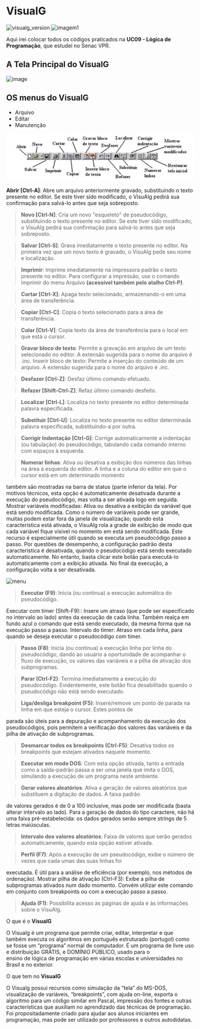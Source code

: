 # VisualG
![visualg_version](https://img.shields.io/badge/visualg-3.0-red.svg) ![imagem1](https://img.shields.io/badge/M%C3%A1rcia-Programa%C3%A7%C3%A3o-yellow.svg)

Aqui irei colocar todos os códigos praticados na **UC09 - Lógica de Programação**, que estudei no Senac VPR.

## A Tela Principal do VisualG
![image](https://user-images.githubusercontent.com/6373438/60443652-12202c00-9bf2-11e9-947c-614f8ac883f0.png)

 ## OS menus do VisualG

 - Arquivo
 - Editar
 - Manutenção

![menu](https://raw.githubusercontent.com/Marciamuli/VisualG/master/60469491-3bad7780-9c33-11e9-9d76-1712cdb7ccd8.png)

**Abrir [Ctrl-A]**: Abre um arquivo anteriormente gravado, substituindo o texto presente no editor. Se este tiver sido modificado, o VisuAlg pedirá sua confirmação para salvá-lo
antes que seja sobreposto.

> **Novo [Ctrl-N]**: Cria um novo "esqueleto" de pseudocódigo, substituindo o texto presente no editor. Se este tiver sido modificado, o VisuAlg pedirá sua confirmação para salvá-lo
antes que seja sobreposto.

> **Salvar [Ctrl-S]**: Grava imediatamente o texto presente no editor. Na primeira vez que um novo texto é gravado, o VisuAlg pede seu nome e localização.

> **Imprimir**: Imprime imediatamente na impressora padrão o texto presente no editor. Para configurar a impressão, use o comando Imprimir do menu Arquivo **(acessível
também pelo atalho Ctrl-P)**.

> **Cortar [Ctrl-X]**: Apaga texto selecionado, armazenando-o em uma área de transferência.

> **Copiar [Ctrl-C]**: Copia o texto selecionado para a área de transferência.

> **Colar [Ctrl-V]**: Copia texto da área de transferência para o local em que está o cursor.

> **Gravar bloco de texto**: Permite a gravação em arquivo de um texto selecionado no editor. A extensão sugerida para o nome do arquivo é .inc.
Inserir bloco de texto: Permite a inserção do conteúdo de um arquivo. A extensão sugerida para o nome do arquivo é .inc.

> **Desfazer [Ctrl-Z]**: Desfaz último comando efetuado.

> **Refazer [Shift-Ctrl-Z]**: Refaz último comando desfeito.

> **Localizar [Ctrl-L]**: Localiza no texto presente no editor determinada palavra especificada.

> **Substituir [Ctrl-U]**: Localiza no texto presente no editor determinada palavra especificada, substituindo-a por outra.

> **Corrigir Indentação [Ctrl-G]**: Corrige automaticamente a indentação (ou tabulação) do pseudocódigo, tabulando cada comando interno com espaços à esquerda.

> **Numerar linhas**: Ativa ou desativa a exibição dos números das linhas na área à esquerda do editor. A linha e a coluna do editor em que o cursor está em um determinado momento

também são mostradas na barra de status (parte inferior da tela). Por motivos técnicos, esta opção é automaticamente desativada durante a execução do pseudocódigo, mas volta
a ser ativada logo em seguida. Mostrar variáveis modificadas: Ativa ou desativa a exibição da variável que está sendo modificada. Como o número de variáveis pode ser grande, muitas podem estar fora da
janela de visualização; quando esta característica está ativada, o VisuAlg rola a grade de exibição de modo que cada variável fique visível no momento em está sendo modificada.
Este recurso é especialmente útil quando se executa um pseudocódigo passo a passo. Por questões de desempenho, a configuração padrão desta característica é desativada,
quando o pseudocódigo está sendo executado automaticamente. No entanto, basta clicar este botão para executá-lo automaticamente com a exibição ativada. No final da
execução, a configuração volta a ser desativada.


![menu](http://docs.autocom3.com.br/wp-content/uploads/2019/05/8-3.png)


> **Executar (F9)**: Inicia (ou continua) a execução automática do pseudocódigo.

Executar com timer (Shift-F9):: Insere um atraso (que pode ser especificado no intervalo ao lado) antes da execução
de cada linha. Também realça em fundo azul o comando que está sendo executado, da mesma forma que na
execução passo a passo.
Intervalo do timer: Atraso em cada linha, para quando se deseja executar o pseudocódigo com timer.

> **Passo (F8)**: Inicia (ou continua) a execução linha por linha do pseudocódigo, dando ao usuário a oportunidade de
acompanhar o fluxo de execução, os valores das variáveis e a pilha de ativação dos subprogramas.

> **Parar (Ctrl-F2)**: Termina imediatamente a execução do pseudocódigo. Evidentemente, este botão fica desabilitado
quando o pseudocódigo não está sendo executado.

> **Liga/desliga breakpoint (F5)**: Insere/remove um ponto de parada na linha em que esteja o cursor. Estes pontos de

parada são úteis para a depuração e acompanhamento da execução dos pseudocódigos, pois permitem a verificação
dos valores das variáveis e da pilha de ativação de subprogramas.

> **Desmarcar todos os breakpoints (Ctrl-F5)**: Desativa todos os breakpoints que estejam ativados naquele momento.

> **Executar em modo DOS**: Com esta opção ativada, tanto a entrada como a saída-padrão passa a ser uma janela que
imita o DOS, simulando a execução de um programa neste ambiente.

> **Gerar valores aleatórios**: Ativa a geração de valores aleatórios que substituem a digitação de dados. A faixa padrão

de valores gerados é de 0 a 100 inclusive, mas pode ser modificada (basta alterar intervalo ao lado). Para a geração de
dados do tipo caractere, não há uma faixa pré-estabelecida: os dados gerados serão sempre strings de 5 letras
maiúsculas.

> **Intervalo dos valores aleatórios**: Faixa de valores que serão gerados automaticamente, quando esta opção estiver
ativada.

> **Perfil (F7)**: Após a execução de um pseudocódigo, exibe o número de vezes que cada umas das suas linhas foi

executada. É útil para a análise de eficiência (por exemplo, nos métodos de ordenação).
Mostrar pilha de ativação (Ctrl-F3): Exibe a pilha de subprogramas ativados num dado momento. Convém utilizar
este comando em conjunto com breakpoints ou com a execução passo a passo.

> **Ajuda (F1)**: Possibilita acesso às páginas de ajuda e às informações sobre o VisuAlg.






O que é o **VisualG**

O Visualg é um programa que permite criar, editar, interpretar e que também executa os algoritmos 
em português estruturado (portugol) como se fosse um “programa” normal de computador.
É um programa de livre uso e distribuição GRÁTIS, e DOMÍNIO PÚBLICO, usado para o  
ensino de lógica de programação em várias escolas e universidades no Brasil e no exterior.

O que tem no **VisualG**

O Visualg possui recursos como simulação da “tela” do MS-DOS, visualização de variáveis, “breakpoints”, com 
ajuda on-line, exporta o algoritmo para um código similar em Pascal, impressão dos fontes e outras características 
que auxiliam no aprendizado das técnicas de programação.
Foi propositadamente criado para ajudar aos alunos iniciantes em programação, mas 
pode ser utilizado por professores e outros autodidatas.

